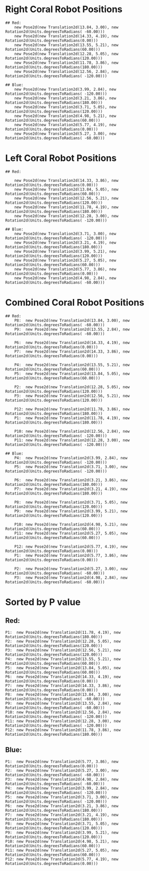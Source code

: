 # Right Coral Robot Positions
	## Red:
		new Pose2d(new Translation2d(13.84, 3.00), new Rotation2d(Units.degreesToRadians( -60.00)))
		new Pose2d(new Translation2d(14.33, 4.19), new Rotation2d(Units.degreesToRadians(0.00)))
		new Pose2d(new Translation2d(13.55, 5.21), new Rotation2d(Units.degreesToRadians(60.00)))
		new Pose2d(new Translation2d(12.28, 5.05), new Rotation2d(Units.degreesToRadians(120.00)))
		new Pose2d(new Translation2d(11.78, 3.86), new Rotation2d(Units.degreesToRadians(180.00)))
		new Pose2d(new Translation2d(12.56, 2.84), new Rotation2d(Units.degreesToRadians( -120.00)))

	## Blue:
		new Pose2d(new Translation2d(3.99, 2.84), new Rotation2d(Units.degreesToRadians( -120.00)))
		new Pose2d(new Translation2d(3.21, 3.86), new Rotation2d(Units.degreesToRadians(180.00)))
		new Pose2d(new Translation2d(3.71, 5.05), new Rotation2d(Units.degreesToRadians(120.00)))
		new Pose2d(new Translation2d(4.98, 5.21), new Rotation2d(Units.degreesToRadians(60.00)))
		new Pose2d(new Translation2d(5.77, 4.19), new Rotation2d(Units.degreesToRadians(0.00)))
		new Pose2d(new Translation2d(5.27, 3.00), new Rotation2d(Units.degreesToRadians( -60.00)))

# Left Coral Robot Positions
	## Red:
		
		new Pose2d(new Translation2d(14.33, 3.86), new Rotation2d(Units.degreesToRadians(0.00)))
		new Pose2d(new Translation2d(13.84, 5.05), new Rotation2d(Units.degreesToRadians(60.00)))
		new Pose2d(new Translation2d(12.56, 5.21), new Rotation2d(Units.degreesToRadians(120.00)))
		new Pose2d(new Translation2d(11.78, 4.19), new Rotation2d(Units.degreesToRadians(180.00)))
		new Pose2d(new Translation2d(12.28, 3.00), new Rotation2d(Units.degreesToRadians( -120.00)))

	## Blue:
		new Pose2d(new Translation2d(3.71, 3.00), new Rotation2d(Units.degreesToRadians( -120.00)))
		new Pose2d(new Translation2d(3.21, 4.19), new Rotation2d(Units.degreesToRadians(180.00)))
		new Pose2d(new Translation2d(3.99, 5.21), new Rotation2d(Units.degreesToRadians(120.00)))
		new Pose2d(new Translation2d(5.27, 5.05), new Rotation2d(Units.degreesToRadians(60.00)))
		new Pose2d(new Translation2d(5.77, 3.86), new Rotation2d(Units.degreesToRadians(0.00)))
		new Pose2d(new Translation2d(4.98, 2.84), new Rotation2d(Units.degreesToRadians( -60.00)))



# Combined Coral Robot Positions

	## Red:
		P8:  new Pose2d(new Translation2d(13.84, 3.00), new Rotation2d(Units.degreesToRadians( -60.00)))
		P9:  new Pose2d(new Translation2d(13.55, 2.84), new Rotation2d(Units.degreesToRadians( -60.00)))

		P6:  new Pose2d(new Translation2d(14.33, 4.19), new Rotation2d(Units.degreesToRadians(0.00)))
		P7:  new Pose2d(new Translation2d(14.33, 3.86), new Rotation2d(Units.degreesToRadians(0.00)))

		P4:  new Pose2d(new Translation2d(13.55, 5.21), new Rotation2d(Units.degreesToRadians(60.00)))
		P5:  new Pose2d(new Translation2d(13.84, 5.05), new Rotation2d(Units.degreesToRadians(60.00)))

		P2:  new Pose2d(new Translation2d(12.28, 5.05), new Rotation2d(Units.degreesToRadians(120.00)))
		P3:  new Pose2d(new Translation2d(12.56, 5.21), new Rotation2d(Units.degreesToRadians(120.00)))

		P12: new Pose2d(new Translation2d(11.78, 3.86), new Rotation2d(Units.degreesToRadians(180.00)))
		P1:  new Pose2d(new Translation2d(11.78, 4.19), new Rotation2d(Units.degreesToRadians(180.00)))

		P10: new Pose2d(new Translation2d(12.56, 2.84), new Rotation2d(Units.degreesToRadians( -120.00)))
		P11: new Pose2d(new Translation2d(12.28, 3.00), new Rotation2d(Units.degreesToRadians( -120.00)))

	## Blue:
		P4:  new Pose2d(new Translation2d(3.99, 2.84), new Rotation2d(Units.degreesToRadians( -120.00)))
		P5:  new Pose2d(new Translation2d(3.71, 3.00), new Rotation2d(Units.degreesToRadians( -120.00)))

		P6:  new Pose2d(new Translation2d(3.21, 3.86), new Rotation2d(Units.degreesToRadians(180.00)))
		P7:  new Pose2d(new Translation2d(3.21, 4.19), new Rotation2d(Units.degreesToRadians(180.00)))

		P8:  new Pose2d(new Translation2d(3.71, 5.05), new Rotation2d(Units.degreesToRadians(120.00)))
		P9:  new Pose2d(new Translation2d(3.99, 5.21), new Rotation2d(Units.degreesToRadians(120.00)))

		P10: new Pose2d(new Translation2d(4.98, 5.21), new Rotation2d(Units.degreesToRadians(60.00)))
		P11: new Pose2d(new Translation2d(5.27, 5.05), new Rotation2d(Units.degreesToRadians(60.00)))

		P12: new Pose2d(new Translation2d(5.77, 4.19), new Rotation2d(Units.degreesToRadians(0.00)))
		P1:  new Pose2d(new Translation2d(5.77, 3.86), new Rotation2d(Units.degreesToRadians(0.00)))

		P2:  new Pose2d(new Translation2d(5.27, 3.00), new Rotation2d(Units.degreesToRadians( -60.00)))
		P3:  new Pose2d(new Translation2d(4.98, 2.84), new Rotation2d(Units.degreesToRadians( -60.00)))


# Sorted by P value

## Red:
	P1:  new Pose2d(new Translation2d(11.78, 4.19), new Rotation2d(Units.degreesToRadians(180.00)))
	P2:  new Pose2d(new Translation2d(12.28, 5.05), new Rotation2d(Units.degreesToRadians(120.00)))
	P3:  new Pose2d(new Translation2d(12.56, 5.21), new Rotation2d(Units.degreesToRadians(120.00)))
	P4:  new Pose2d(new Translation2d(13.55, 5.21), new Rotation2d(Units.degreesToRadians(60.00)))
	P5:  new Pose2d(new Translation2d(13.84, 5.05), new Rotation2d(Units.degreesToRadians(60.00)))
	P6:  new Pose2d(new Translation2d(14.33, 4.19), new Rotation2d(Units.degreesToRadians(0.00)))
	P7:  new Pose2d(new Translation2d(14.33, 3.86), new Rotation2d(Units.degreesToRadians(0.00)))
	P8:  new Pose2d(new Translation2d(13.84, 3.00), new Rotation2d(Units.degreesToRadians( -60.00)))
	P9:  new Pose2d(new Translation2d(13.55, 2.84), new Rotation2d(Units.degreesToRadians( -60.00)))
	P10: new Pose2d(new Translation2d(12.56, 2.84), new Rotation2d(Units.degreesToRadians( -120.00)))
	P11: new Pose2d(new Translation2d(12.28, 3.00), new Rotation2d(Units.degreesToRadians( -120.00)))
	P12: new Pose2d(new Translation2d(11.78, 3.86), new Rotation2d(Units.degreesToRadians(180.00)))

## Blue:
	P1:  new Pose2d(new Translation2d(5.77, 3.86), new Rotation2d(Units.degreesToRadians(0.00)))
	P2:  new Pose2d(new Translation2d(5.27, 3.00), new Rotation2d(Units.degreesToRadians( -60.00)))
	P3:  new Pose2d(new Translation2d(4.98, 2.84), new Rotation2d(Units.degreesToRadians( -60.00)))
	P4:  new Pose2d(new Translation2d(3.99, 2.84), new Rotation2d(Units.degreesToRadians( -120.00)))
	P5:  new Pose2d(new Translation2d(3.71, 3.00), new Rotation2d(Units.degreesToRadians( -120.00)))
	P6:  new Pose2d(new Translation2d(3.21, 3.86), new Rotation2d(Units.degreesToRadians(180.00)))
	P7:  new Pose2d(new Translation2d(3.21, 4.19), new Rotation2d(Units.degreesToRadians(180.00)))
	P8:  new Pose2d(new Translation2d(3.71, 5.05), new Rotation2d(Units.degreesToRadians(120.00)))
	P9:  new Pose2d(new Translation2d(3.99, 5.21), new Rotation2d(Units.degreesToRadians(120.00)))
	P10: new Pose2d(new Translation2d(4.98, 5.21), new Rotation2d(Units.degreesToRadians(60.00)))
	P11: new Pose2d(new Translation2d(5.27, 5.05), new Rotation2d(Units.degreesToRadians(60.00)))
	P12: new Pose2d(new Translation2d(5.77, 4.19), new Rotation2d(Units.degreesToRadians(0.00)))